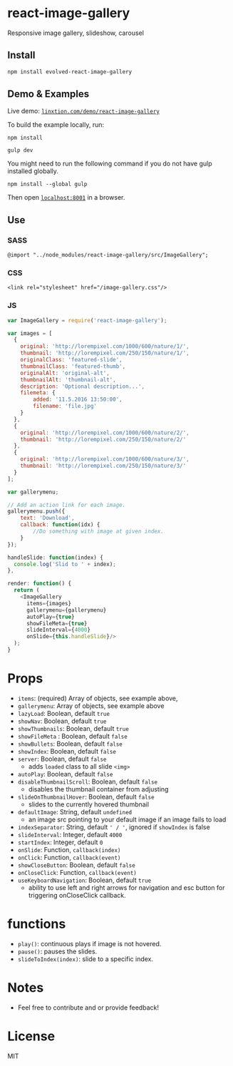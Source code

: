 # react-image-gallery

Responsive image gallery, slideshow, carousel

## Install

```sh
npm install evolved-react-image-gallery
```

## Demo & Examples

Live demo: [`linxtion.com/demo/react-image-gallery`](http://linxtion.com/demo/react-image-gallery)

To build the example locally, run:

```
npm install
```
```
gulp dev
```

You might need to run the following command if you do not have gulp installed globally.

```
npm install --global gulp
```

Then open [`localhost:8001`](http://localhost:8001) in a browser.


## Use

### SASS

```
@import "../node_modules/react-image-gallery/src/ImageGallery";
```

### CSS

```
<link rel="stylesheet" href="/image-gallery.css"/>
```

### JS

```js
var ImageGallery = require('react-image-gallery');

var images = [
  {
    original: 'http://lorempixel.com/1000/600/nature/1/',
    thumbnail: 'http://lorempixel.com/250/150/nature/1/',
    originalClass: 'featured-slide',
    thumbnailClass: 'featured-thumb',
    originalAlt: 'original-alt',
    thumbnailAlt: 'thumbnail-alt',
    description: 'Optional description...',
    filemeta: {
        added: '11.5.2016 13:50:00',
        filename: 'file.jpg'
    }
  },
  {
    original: 'http://lorempixel.com/1000/600/nature/2/',
    thumbnail: 'http://lorempixel.com/250/150/nature/2/'
  },
  {
    original: 'http://lorempixel.com/1000/600/nature/3/',
    thumbnail: 'http://lorempixel.com/250/150/nature/3/'
  }
];

var gallerymenu;

// Add an action link for each image.
gallerymenu.push({
	text: 'Download',
	callback: function(idx) {
		//Do something with image at given index.
	}
});

handleSlide: function(index) {
  console.log('Slid to ' + index);
},

render: function() {
  return (
    <ImageGallery
      items={images}
	  gallerymenu={gallerymenu}
      autoPlay={true}
      showFileMeta={true}
      slideInterval={4000}
      onSlide={this.handleSlide}/>
  );
}

```

# Props

* `items`: (required) Array of objects, see example above,
* `gallerymenu`: Array of objects, see example above
* `lazyLoad`: Boolean, default `true`
* `showNav`: Boolean, default `true`
* `showThumbnails`: Boolean, default `true`
* `showFileMeta` : Boolean, default `false`
* `showBullets`: Boolean, default `false`
* `showIndex`: Boolean, default `false`
* `server`: Boolean, default `false`
  * adds `loaded` class to all slide `<img>`
* `autoPlay`: Boolean, default `false`
* `disableThumbnailScroll`: Boolean, default `false`
  * disables the thumbnail container from adjusting
* `slideOnThumbnailHover`: Boolean, default `false`
  * slides to the currently hovered thumbnail
* `defaultImage`: String, default `undefined`
  * an image src pointing to your default image if an image fails to load
* `indexSeparator`: String, default `' / '`, ignored if `showIndex` is false
* `slideInterval`: Integer, default `4000`
* `startIndex`: Integer, default `0`
* `onSlide`: Function, `callback(index)`
* `onClick`: Function, `callback(event)`
* `showCloseButton`: Boolean, default `false`
* `onCloseClick`: Function, `callback(event)`
* `useKeyboardNavigation`: Boolean, default `true`
  * ability to use left and right arrows for navigation and esc button for triggering onCloseClick callback.

# functions

* `play()`: continuous plays if image is not hovered.
* `pause()`: pauses the slides.
* `slideToIndex(index)`: slide to a specific index.

# Notes

* Feel free to contribute and or provide feedback!

# License

MIT
